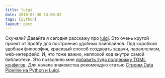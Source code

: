```yaml
---
title: luigi
date: 2018-07-30 14:00:02
tags: [python]
layout: post
---
```


Скучали? Давайте я сегодня расскажу про [luigi](https://github.com/spotify/luigi). Это очень крутой проект от Spotify для построения удобных пайплайнов. Под коробкой удобная философия, красивый способ создавать задачи, параллелизм, web-интерфейс. И, что тоже важно, неплохой код внутри самой библиотеки. Это позволило мне [добавить туда поддержку TOML конфигов](https://github.com/spotify/luigi/pull/2457). Для начала знакомства рекомендую статью [Строим Data Pipeline на Python и Luigi](https://khashtamov.com/ru/data-pipeline-luigi-python/).
